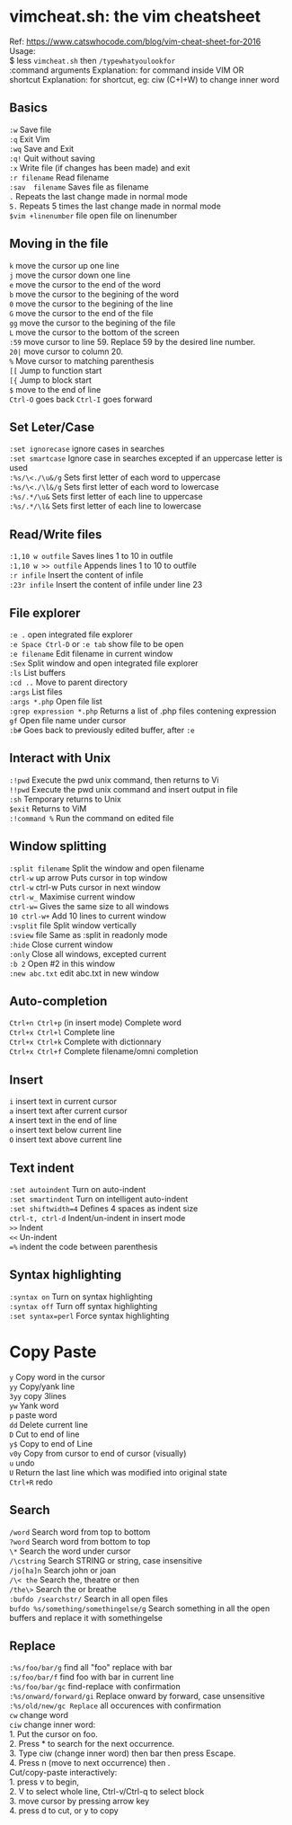# vimcheat.sh: the vim cheatsheet
Ref: https://www.catswhocode.com/blog/vim-cheat-sheet-for-2016  
Usage:  
$ less `vimcheat.sh` then `/typewhatyoulookfor`  
:command <space> arguments <space> Explanation: for command inside VIM OR  
shortcut <space> Explanation: for shortcut, eg: ciw (C+I+W) to change inner word  

## Basics
`:w`	Save file  
`:q`	Exit Vim  
`:wq`   Save and Exit  
`:q!`	Quit without saving  
`:x`	Write file (if changes has been made) and exit  
`:r filename`     Read filename  
`:sav  filename`	Saves file as filename  
`.`     Repeats the last change made in normal mode  
`5.`    Repeats 5 times the last change made in normal mode  
`$vim +linenumber` file	open file on linenumber  

## Moving in the file
`k` 	move the cursor up one line  
`j` 	move the cursor down one line  
`e`	    move the cursor to the end of the word  
`b`	    move the cursor to the begining of the word  
`0`	    move the cursor to the begining of the line  
`G`	    move the cursor to the end of the file  
`gg`	move the cursor to the begining of the file  
`L`	    move the cursor to the bottom of the screen  
`:59`	move cursor to line 59. Replace 59 by the desired line number.  
`20|`	move cursor to column 20.  
`%`	    Move cursor to matching parenthesis  
`[[`	Jump to function start  
`[{`	Jump to block start  
`$`	    move to the end of line  
`Ctrl-O`    goes back
`Ctrl-I`    goes forward

## Set Leter/Case
`:set ignorecase` ignore cases in searches  
`:set smartcase` Ignore case in searches excepted if an uppercase letter is used  
`:%s/\<./\u&/g` Sets first letter of each word to uppercase  
`:%s/\<./\l&/g` Sets first letter of each word to lowercase  
`:%s/.*/\u&` Sets first letter of each line to uppercase  
`:%s/.*/\l&` Sets first letter of each line to lowercase  

## Read/Write files
`:1,10 w outfile` Saves lines 1 to 10 in outfile  
`:1,10 w >> outfile` Appends lines 1 to 10 to outfile  
`:r infile` Insert the content of infile  
`:23r infile` Insert the content of infile under line 23  

## File explorer
`:e .` open integrated file explorer  
`:e Space Ctrl-D` or `:e tab` show file to be open  
`:e filename` Edit filename in current window  
`:Sex` Split window and open integrated file explorer  
`:ls` List buffers  
`:cd ..` Move to parent directory  
`:args` List files  
`:args *.php` Open file list  
`:grep expression *.php` Returns a list of .php files contening expression  
`gf` Open file name under cursor  
`:b#` Goes back to previously edited buffer, after `:e`

## Interact with Unix
`:!pwd`     Execute the pwd unix command, then returns to Vi  
`!!pwd`     Execute the pwd unix command and insert output in file  
`:sh`       Temporary returns to Unix  
`$exit`     Returns to ViM  
`:!command %`   Run the command on edited file  

## Window splitting
`:split filename` Split the window and open filename  
`ctrl-w` up arrow Puts cursor in top window  
`ctrl-w` ctrl-w Puts cursor in next window  
`ctrl-w_` Maximise current window  
`ctrl-w=` Gives the same size to all windows  
`10 ctrl-w+` Add 10 lines to current window  
`:vsplit` file Split window vertically  
`:sview` file Same as :split in readonly mode  
`:hide` Close current window  
`:only` Close all windows, excepted current  
`:b 2` Open #2 in this window  
`:new abc.txt` edit abc.txt in new window  

## Auto-completion
`Ctrl+n Ctrl+p` (in insert mode) Complete word  
`Ctrl+x Ctrl+l` Complete line  
`Ctrl+x Ctrl+k` Complete with dictionnary  
`Ctrl+x Ctrl+f` Complete filename/omni completion  

## Insert
`i` insert text in current cursor  
`a` insert text after current cursor  
`A` insert text in the end of line  
`o` insert text below current line  
`O` insert text above current line  

## Text indent
`:set autoindent` Turn on auto-indent  
`:set smartindent` Turn on intelligent auto-indent  
`:set shiftwidth=4` Defines 4 spaces as indent size  
`ctrl-t, ctrl-d` Indent/un-indent in insert mode  
`>>` Indent  
`<<` Un-indent  
`=%` indent the code between parenthesis  

## Syntax highlighting
`:syntax on` Turn on syntax highlighting  
`:syntax off` Turn off syntax highlighting  
`:set syntax=perl` Force syntax highlighting  

# Copy Paste
`y` Copy word in the cursor  
`yy` Copy/yank line  
`3yy` copy 3lines  
`yw` Yank word  
`p` paste word  
`dd` Delete current line  
`D` Cut to end of line  
`y$` Copy to end of Line  
`v0y` Copy from cursor to end of cursor (visually)  
`u`	undo  
`U`	Return the last line which was modified into original state  
`Ctrl+R`	redo  

## Search
`/word`	Search word from top to bottom  
`?word`	Search word from bottom to top  
`\*`	Search the word under cursor  
`/\cstring`	Search STRING or string, case insensitive  
`/jo[ha]n`	Search john or joan  
`/\< the`	Search the, theatre or then  
`/the\>`	Search the or breathe  
`:bufdo /searchstr/`	Search in all open files  
`bufdo %s/something/somethingelse/g`	Search something in all the open buffers and replace it with somethingelse  

## Replace
`:%s/foo/bar/g` 	find all "foo" replace with bar  
`:s/foo/bar/f`	find foo with bar in current line  
`:%s/foo/bar/gc`	find-replace with confirmation  
`:%s/onward/forward/gi`	Replace onward by forward, case unsensitive   
`:%s/old/new/gc	Replace` all occurences with confirmation  
`cw` change word  
`ciw` change inner word:  
    1. Put the cursor on foo.  
    2. Press * to search for the next occurrence.  
    3. Type ciw (change inner word) then bar then press Escape.  
    4. Press n (move to next occurrence) then .  
Cut/copy-paste interactively:  
    1. press v to begin,  
    2. V to select whole line, Ctrl-v/Ctrl-q to select block  
    3. move cursor by pressing arrow key  
    4. press d to cut, or y to copy  

